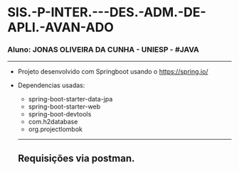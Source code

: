 # SIS.-P-INTER.---DES.-ADM.-DE-APLI.-AVAN-ADO

### Aluno: JONAS OLIVEIRA DA CUNHA  - UNIESP - #JAVA 
---

* Projeto desenvolvido com Springboot usando o https://spring.io/
* Dependencias usadas:
  * spring-boot-starter-data-jpa
  * spring-boot-starter-web
  * spring-boot-devtools
  * com.h2database
  * org.projectlombok
  
  ---
  
  ## Requisições via postman.
